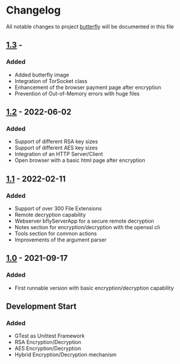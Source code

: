 # Changelog
All notable changes to project [butterfly](https://github.com/bierschi/butterfly) will be documented in this file


## [1.3] -

### Added

- Added butterfly image
- Integration of TorSocket class
- Enhancement of the browser payment page after encryption
- Prevention of Out-of-Memory errors with huge files

## [1.2] - 2022-06-02

### Added

- Support of different RSA key sizes
- Support of different AES key sizes
- Integration of an HTTP Server/Client
- Open browser with a basic html page after encryption

## [1.1] - 2022-02-11

### Added

- Support of over 300 File Extensions
- Remote decryption capability
- Webserver bflyServerApp for a secure remote decryption
- Notes section for encryption/decryption with the openssl cli
- Tools section for common actions
- Improvements of the argument parser

## [1.0] - 2021-09-17

### Added

- First runnable version with basic encryption/decryption capability

##  Development Start

### Added

- GTest as Unittest Framework
- RSA Encryption/Decryption
- AES Encryption/Decryption
- Hybrid Encryption/Decryption mechanism


[1.3]: https://github.com/bierschi/butterfly/compare/v1.2...v1.3
[1.2]: https://github.com/bierschi/butterfly/compare/v1.1...v1.2
[1.1]: https://github.com/bierschi/butterfly/compare/v1.0...v1.1
[1.0]: https://github.com/bierschi/butterfly/releases/tag/v1.0